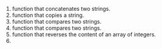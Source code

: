 1.  function that concatenates two strings.
2.  function that copies a string. 
3.  function that compares two strings.
4. function that compares two strings.
5. function that reverses the content of an array of integers.
6.   


